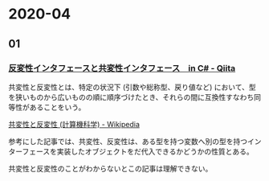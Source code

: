 # 2020-04

## 01

### [反変性インタフェースと共変性インタフェース　in C\# \- Qiita](https://qiita.com/h-hata/items/636f61822b89024e43a5)


共変性と反変性とは、特定の状況下 (引数や総称型、戻り値など) において、型を狭いものから広いものの順に順序づけたとき、それらの間に互換性すなわち同等性があることをいう。

[共変性と反変性 \(計算機科学\) \- Wikipedia](https://ja.wikipedia.org/wiki/%E5%85%B1%E5%A4%89%E6%80%A7%E3%81%A8%E5%8F%8D%E5%A4%89%E6%80%A7_(%E8%A8%88%E7%AE%97%E6%A9%9F%E7%A7%91%E5%AD%A6))


参考にした記事では、共変性、反変性は、ある型を持つ変数へ別の型を持つインターフェースを実装したオブジェクトをだ代入できるかどうかの性質とある。

共変性と反変性のことがわからないとこの記事は理解できない。